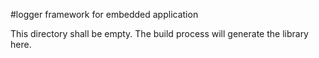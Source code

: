 
#logger framework for embedded application

This directory shall be empty.
The build process will generate the library here.
